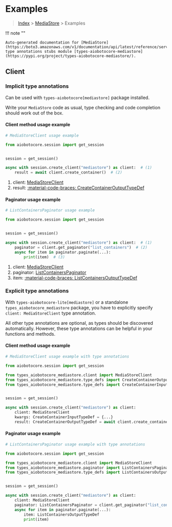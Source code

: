 # Examples

> [Index](../README.md) > [MediaStore](./README.md) > Examples

!!! note ""

    Auto-generated documentation for [MediaStore](https://boto3.amazonaws.com/v1/documentation/api/latest/reference/services/mediastore.html#mediastore)
    type annotations stubs module [types-aiobotocore-mediastore](https://pypi.org/project/types-aiobotocore-mediastore/).

## Client

### Implicit type annotations

Can be used with `types-aiobotocore[mediastore]` package installed.

Write your `MediaStore` code as usual,
type checking and code completion should work out of the box.



#### Client method usage example

```python
# MediaStoreClient usage example

from aiobotocore.session import get_session


session = get_session()

async with session.create_client("mediastore") as client:  # (1)
    result = await client.create_container()  # (2)
```

1. client: [MediaStoreClient](./client.md)
2. result: [:material-code-braces: CreateContainerOutputTypeDef](./type_defs.md#createcontaineroutputtypedef)



#### Paginator usage example

```python
# ListContainersPaginator usage example

from aiobotocore.session import get_session


session = get_session()

async with session.create_client("mediastore") as client:  # (1)
    paginator = client.get_paginator("list_containers")  # (2)
    async for item in paginator.paginate(...):
        print(item)  # (3)
```

1. client: [MediaStoreClient](./client.md)
2. paginator: [ListContainersPaginator](./paginators.md#listcontainerspaginator)
3. item: [:material-code-braces: ListContainersOutputTypeDef](./type_defs.md#listcontainersoutputtypedef)




### Explicit type annotations

With `types-aiobotocore-lite[mediastore]`
or a standalone `types_aiobotocore_mediastore` package, you have to explicitly specify
`client: MediaStoreClient` type annotation.

All other type annotations are optional, as types should be discovered automatically.
However, these type annotations can be helpful in your functions and methods.


#### Client method usage example

```python
# MediaStoreClient usage example with type annotations

from aiobotocore.session import get_session

from types_aiobotocore_mediastore.client import MediaStoreClient
from types_aiobotocore_mediastore.type_defs import CreateContainerOutputTypeDef
from types_aiobotocore_mediastore.type_defs import CreateContainerInputTypeDef


session = get_session()

async with session.create_client("mediastore") as client:
    client: MediaStoreClient
    kwargs: CreateContainerInputTypeDef = {...}
    result: CreateContainerOutputTypeDef = await client.create_container(**kwargs)
```



#### Paginator usage example

```python
# ListContainersPaginator usage example with type annotations

from aiobotocore.session import get_session

from types_aiobotocore_mediastore.client import MediaStoreClient
from types_aiobotocore_mediastore.paginator import ListContainersPaginator
from types_aiobotocore_mediastore.type_defs import ListContainersOutputTypeDef


session = get_session()

async with session.create_client("mediastore") as client:
    client: MediaStoreClient
    paginator: ListContainersPaginator = client.get_paginator("list_containers")
    async for item in paginator.paginate(...):
        item: ListContainersOutputTypeDef
        print(item)
```


